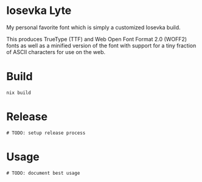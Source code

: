 # Iosevka Lyte

My personal favorite font which is simply a customized Iosevka build.

This produces TrueType (TTF) and Web Open Font Format 2.0 (WOFF2) fonts as well
as a minified version of the font with support for a tiny fraction of ASCII
characters for use on the web.

# Build

```
nix build
```

# Release

```
# TODO: setup release process
```

# Usage

```
# TODO: document best usage
```
